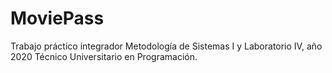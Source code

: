 # MoviePass
Trabajo práctico integrador Metodología de Sistemas I y Laboratorio IV, año 2020 Técnico Universitario en Programación.
